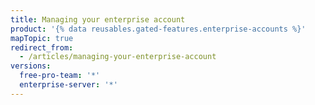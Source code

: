 ```yaml
---
title: Managing your enterprise account
product: '{% data reusables.gated-features.enterprise-accounts %}'
mapTopic: true
redirect_from:
  - /articles/managing-your-enterprise-account
versions:
  free-pro-team: '*'
  enterprise-server: '*'
---
```


